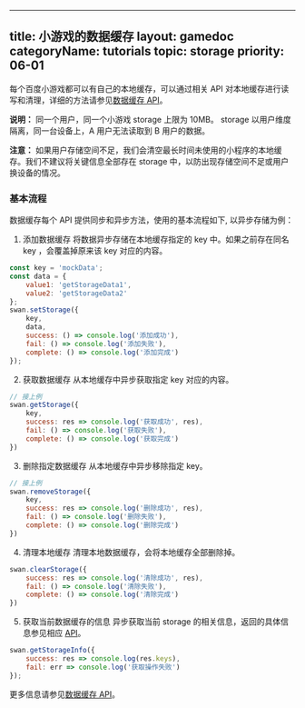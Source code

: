 
---
title: 小游戏的数据缓存
layout: gamedoc
categoryName: tutorials
topic: storage
priority: 06-01
---

每个百度小游戏都可以有自己的本地缓存，可以通过相关 API 对本地缓存进行读写和清理，详细的方法请参见[数据缓存 API](/game/api/storage/getStorage/)。

**说明：**
同一个用户，同一个小游戏 storage 上限为 10MB。
storage 以用户维度隔离，同一台设备上，A 用户无法读取到 B 用户的数据。

**注意：**
如果用户存储空间不足，我们会清空最长时间未使用的小程序的本地缓存。我们不建议将关键信息全部存在 storage 中，以防出现存储空间不足或用户换设备的情况。

### 基本流程

数据缓存每个 API 提供同步和异步方法，使用的基本流程如下, 以异步存储为例：
1. 添加数据缓存
将数据异步存储在本地缓存指定的 key 中。如果之前存在同名 key ，会覆盖掉原来该 key 对应的内容。
```javascript
const key = 'mockData';
const data = {
    value1: 'getStorageData1',
    value2: 'getStorageData2'
};
swan.setStorage({
    key,
    data,
    success: () => console.log('添加成功'),
    fail: () => console.log('添加失败'),
    complete: () => console.log('添加完成')
});
```
2. 获取数据缓存
从本地缓存中异步获取指定 key 对应的内容。
```javascript
// 接上例
swan.getStorage({
    key,
    success: res => console.log('获取成功', res),
    fail: () => console.log('获取失败'),
    complete: () => console.log('获取完成')
})
```
3. 删除指定数据缓存
从本地缓存中异步移除指定 key。
```javascript
// 接上例
swan.removeStorage({
    key,
    success: res => console.log('删除成功', res),
    fail: () => console.log('删除失败'),
    complete: () => console.log('删除完成')
})
```
4. 清理本地缓存
清理本地数据缓存，会将本地缓存全部删除掉。
```javascript
swan.clearStorage({
    success: res => console.log('清除成功', res),
    fail: () => console.log('清除失败'),
    complete: () => console.log('清除完成')
})
```
5. 获取当前数据缓存的信息
异步获取当前 storage 的相关信息，返回的具体信息参见相应 [API](/game/api/storage/getStorageInfo/)。
```javascript
swan.getStorageInfo({
    success: res => console.log(res.keys),
    fail: err => console.log('获取操作失败')
});
```
更多信息请参见[数据缓存 API](/game/api/storage/getStorage/)。